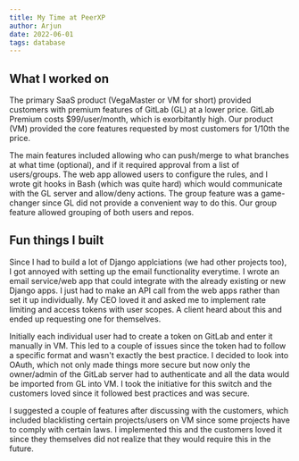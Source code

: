 ```yaml
---
title: My Time at PeerXP
author: Arjun
date: 2022-06-01
tags: database
---
```


## What I worked on

The primary SaaS product (VegaMaster or VM for short) provided customers with premium features of GitLab (GL) at a lower price.
GitLab Premium costs $99/user/month, which is exorbitantly high. Our product (VM) provided the core features requested by most customers for 1/10th the price.

The main features included allowing who can push/merge to what branches at what time (optional), and if it required approval from a list of users/groups. The web app allowed users to configure the rules, and I wrote git hooks in Bash (which was quite hard) which would communicate with the GL server and allow/deny actions.
The group feature was a game-changer since GL did not provide a convenient way to do this. Our group feature allowed grouping of both users and repos.

## Fun things I built

Since I had to build a lot of Django applciations (we had other projects too), I got annoyed with setting up the email functionality everytime. I wrote an email service/web app that could integrate with the already existing or new Django apps. I just had to make an API call from the web apps rather than set it up individually. My CEO loved it and asked me to implement rate limiting and access tokens with user scopes. A client heard about this and ended up requesting one for themselves.

Initially each individual user had to create a token on GitLab and enter it manually in VM. This led to a couple of issues since the token had to follow a specific format and wasn't exactly the best practice. I decided to look into OAuth, which not only made things more secure but now only the owner/admin of the GitLab server had to authenticate and all the data would be imported from GL into VM. I took the initiative for this switch and the customers loved since it followed best practices and was secure.

I suggested a couple of features after discussing with the customers, which included blacklisting certain projects/users on VM since some projects have to comply with certain laws. I implemented this and the customers loved it since they themselves did not realize that they would require this in the future.
